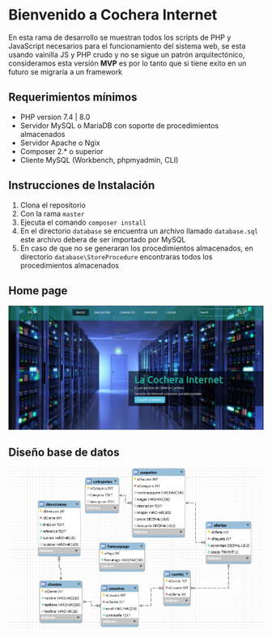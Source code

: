# Bienvenido a Cochera Internet

En esta rama de desarrollo se muestran todos los scripts de PHP y JavaScript necesarios para el funcionamiento del sistema web, se esta usando vainilla JS y PHP crudo y no se sigue un patrón arquitectónico, consideramos esta versión **MVP** es por lo tanto que si tiene exito en un futuro se migraría a un framework 

## Requerimientos mínimos

 - PHP version 7.4 | 8.0
 - Servidor MySQL o MariaDB  con soporte de procedimientos almacenados
 - Servidor Apache o Ngix 
 - Composer 2.* o superior 
 - Cliente MySQL (Workbench, phpmyadmin, CLI) 
 
 ## Instrucciones de Instalación 
 1. Clona el repositorio 
 2. Con la rama `master` 
 3. Ejecuta el comando `composer install`
 4. En el directorio `database` se encuentra un archivo llamado `database.sql` este archivo debera de ser importado por MySQL 
 5. En caso de que no se generaran los procedimientos almacenados, en directorio `database\StoreProcedure` encontraras todos los procedimientos almacenados
 ## Home page 
 ![Home page](https://raw.githubusercontent.com/wineloy/Cochera-ISP/master/images/screen-home.jpg)
 ## Diseño base de datos
 
![Diseño base de datos](https://raw.githubusercontent.com/wineloy/Cochera-ISP/php/database/DiagramDatabase.png)
